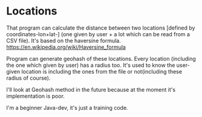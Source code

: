 # Locations

That program can calculate the distance between two locations [defined by coordinates-lon+lat-] (one given by user + a lot which can be read from a CSV file).
It's based on the haversine formula.
https://en.wikipedia.org/wiki/Haversine_formula

Program can generate geohash of these locations.
Every location (including the one which given by user) has a radius too.
It's used to know the user-given location is including the ones from the file or not(including these radius of course).

I'll look at Geohash method in the future because at the moment it's implementation is poor.

I'm a beginner Java-dev, it's just a training code.
